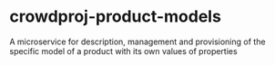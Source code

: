 # crowdproj-product-models
A microservice for description, management and provisioning of the specific model of a product with its own values of properties
